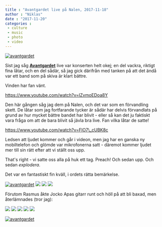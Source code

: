 ```yaml
---
title : "Avantgardet live på Nalen, 2017-11-18"
author : "Niklas"
date : "2017-11-20"
categories : 
 - culture
 - music
 - photo
 - video
---
```


[![avantgardet](https://niklasblog.com/wp-content/DSC_0671.jpg)](https://niklasblog.com/wp-content/DSC_0671.jpg)

Sist jag såg [**Avantgardet**](http://www.avantgardet.se) live var konserten helt okej; en del vackra, riktigt fina låtar, och en del sådär, så jag gick därifrån med tanken på att det ändå var ett band som på skiva är klart bättre.

Vinden har fan vänt.

https://www.youtube.com/watch?v=IZvmoEDoa8Y

Den här gången såg jag dem på Nalen, och det var som en förvandling skett. De låtar som jag fortfarande tycker är sådär har delvis förvandlats på grund av hur mycket bättre bandet har blivit - eller så kan det ju faktiskt vara fråga om att de bara blivit så jävla bra live. Fan vilka låtar de satte!

https://www.youtube.com/watch?v=FlO7\_cUBK8c

Ledsen att ljudet kommer och går i videon, men jag har en ganska ny mobiltelefon och glömde var mikrofonerna satt - däremot kommer ljudet mer till sin rätt efter att vi ställt oss upp.

That's right - vi satte oss alla på huk ett tag. Preach! Och sedan upp. Och sedan _explodera_.

Det var en fantastiskt fin kväll, i ordets rätta bemärkelse.

[![avantgardet](https://niklasblog.com/wp-content/DSC_0657.jpg)](https://niklasblog.com/wp-content/DSC_0657.jpg) [![](https://niklasblog.com/wp-content/DSC_0659.jpg)](https://niklasblog.com/wp-content/DSC_0659.jpg) [![](https://niklasblog.com/wp-content/DSC_0663.jpg)](https://niklasblog.com/wp-content/DSC_0663.jpg) [![](https://niklasblog.com/wp-content/DSC_0668.jpg)](https://niklasblog.com/wp-content/DSC_0668.jpg)

Förutom Rasmus åkte Jocko Apas gitarr runt och höll på att bli baxad, men återlämnades (tror jag):

[![](https://niklasblog.com/wp-content/DSC_0674.jpg)](https://niklasblog.com/wp-content/DSC_0674.jpg) [![](https://niklasblog.com/wp-content/DSC_0675.jpg)](https://niklasblog.com/wp-content/DSC_0675.jpg) [![](https://niklasblog.com/wp-content/DSC_0676.jpg)](https://niklasblog.com/wp-content/DSC_0676.jpg) [![](https://niklasblog.com/wp-content/DSC_0647.jpg)](https://niklasblog.com/wp-content/DSC_0647.jpg) [![](https://niklasblog.com/wp-content/DSC_0656.jpg)](https://niklasblog.com/wp-content/DSC_0656.jpg)

[![avantgardet](https://niklasblog.com/wp-content/DSC_0679-ANIMATION.gif)](https://niklasblog.com/wp-content/DSC_0679-ANIMATION.gif)
